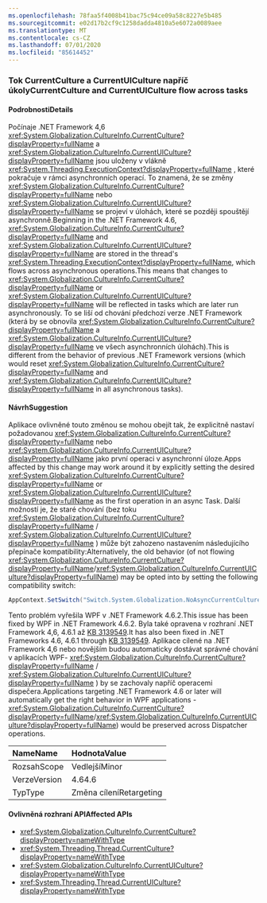 ```yaml
---
ms.openlocfilehash: 78faa5f4008b41bac75c94ce09a58c8227e5b485
ms.sourcegitcommit: e02d17b2cf9c1258dadda4810a5e6072a0089aee
ms.translationtype: MT
ms.contentlocale: cs-CZ
ms.lasthandoff: 07/01/2020
ms.locfileid: "85614452"
---
```

### <a name="currentculture-and-currentuiculture-flow-across-tasks"></a><span data-ttu-id="1424a-101">Tok CurrentCulture a CurrentUICulture napříč úkoly</span><span class="sxs-lookup"><span data-stu-id="1424a-101">CurrentCulture and CurrentUICulture flow across tasks</span></span>

#### <a name="details"></a><span data-ttu-id="1424a-102">Podrobnosti</span><span class="sxs-lookup"><span data-stu-id="1424a-102">Details</span></span>

<span data-ttu-id="1424a-103">Počínaje .NET Framework 4,6 <xref:System.Globalization.CultureInfo.CurrentCulture?displayProperty=fullName> a <xref:System.Globalization.CultureInfo.CurrentUICulture?displayProperty=fullName> jsou uloženy v vlákně <xref:System.Threading.ExecutionContext?displayProperty=fullName> , které pokračuje v rámci asynchronních operací. To znamená, že se změny <xref:System.Globalization.CultureInfo.CurrentCulture?displayProperty=fullName> nebo <xref:System.Globalization.CultureInfo.CurrentUICulture?displayProperty=fullName> se projeví v úlohách, které se později spouštějí asynchronně.</span><span class="sxs-lookup"><span data-stu-id="1424a-103">Beginning in the .NET Framework 4.6, <xref:System.Globalization.CultureInfo.CurrentCulture?displayProperty=fullName> and <xref:System.Globalization.CultureInfo.CurrentUICulture?displayProperty=fullName> are stored in the thread's <xref:System.Threading.ExecutionContext?displayProperty=fullName>, which flows across asynchronous operations.This means that changes to <xref:System.Globalization.CultureInfo.CurrentCulture?displayProperty=fullName> or <xref:System.Globalization.CultureInfo.CurrentUICulture?displayProperty=fullName> will be reflected in tasks which are later run asynchronously.</span></span> <span data-ttu-id="1424a-104">To se liší od chování předchozí verze .NET Framework (která by se obnovila <xref:System.Globalization.CultureInfo.CurrentCulture?displayProperty=fullName> a <xref:System.Globalization.CultureInfo.CurrentUICulture?displayProperty=fullName> ve všech asynchronních úlohách).</span><span class="sxs-lookup"><span data-stu-id="1424a-104">This is different from the behavior of previous .NET Framework versions (which would reset <xref:System.Globalization.CultureInfo.CurrentCulture?displayProperty=fullName> and <xref:System.Globalization.CultureInfo.CurrentUICulture?displayProperty=fullName> in all asynchronous tasks).</span></span>

#### <a name="suggestion"></a><span data-ttu-id="1424a-105">Návrh</span><span class="sxs-lookup"><span data-stu-id="1424a-105">Suggestion</span></span>

<span data-ttu-id="1424a-106">Aplikace ovlivněné touto změnou se mohou obejít tak, že explicitně nastaví požadovanou <xref:System.Globalization.CultureInfo.CurrentCulture?displayProperty=fullName> nebo <xref:System.Globalization.CultureInfo.CurrentUICulture?displayProperty=fullName> jako první operaci v asynchronní úloze.</span><span class="sxs-lookup"><span data-stu-id="1424a-106">Apps affected by this change may work around it by explicitly setting the desired <xref:System.Globalization.CultureInfo.CurrentCulture?displayProperty=fullName> or <xref:System.Globalization.CultureInfo.CurrentUICulture?displayProperty=fullName> as the first operation in an async Task.</span></span> <span data-ttu-id="1424a-107">Další možností je, že staré chování (bez toku <xref:System.Globalization.CultureInfo.CurrentCulture?displayProperty=fullName> / <xref:System.Globalization.CultureInfo.CurrentUICulture?displayProperty=fullName> ) může být zahozeno nastavením následujícího přepínače kompatibility:</span><span class="sxs-lookup"><span data-stu-id="1424a-107">Alternatively, the old behavior (of not flowing <xref:System.Globalization.CultureInfo.CurrentCulture?displayProperty=fullName>/<xref:System.Globalization.CultureInfo.CurrentUICulture?displayProperty=fullName>) may be opted into by setting the following compatibility switch:</span></span>

```csharp
AppContext.SetSwitch("Switch.System.Globalization.NoAsyncCurrentCulture", true);
```

<span data-ttu-id="1424a-108">Tento problém vyřešila WPF v .NET Framework 4.6.2.</span><span class="sxs-lookup"><span data-stu-id="1424a-108">This issue has been fixed by WPF in .NET Framework 4.6.2.</span></span> <span data-ttu-id="1424a-109">Byla také opravena v rozhraní .NET Framework 4,6, 4.6.1 až [KB 3139549](https://support.microsoft.com/kb/3139549).</span><span class="sxs-lookup"><span data-stu-id="1424a-109">It has also been fixed in .NET Frameworks 4.6, 4.6.1 through [KB 3139549](https://support.microsoft.com/kb/3139549).</span></span> <span data-ttu-id="1424a-110">Aplikace cílené na .NET Framework 4,6 nebo novějším budou automaticky dostávat správné chování v aplikacích WPF- <xref:System.Globalization.CultureInfo.CurrentCulture?displayProperty=fullName> / <xref:System.Globalization.CultureInfo.CurrentUICulture?displayProperty=fullName> ) by se zachovaly napříč operacemi dispečera.</span><span class="sxs-lookup"><span data-stu-id="1424a-110">Applications targeting .NET Framework 4.6 or later will automatically get the right behavior in WPF applications - <xref:System.Globalization.CultureInfo.CurrentCulture?displayProperty=fullName>/<xref:System.Globalization.CultureInfo.CurrentUICulture?displayProperty=fullName>) would be preserved across Dispatcher operations.</span></span>

| <span data-ttu-id="1424a-111">Name</span><span class="sxs-lookup"><span data-stu-id="1424a-111">Name</span></span>    | <span data-ttu-id="1424a-112">Hodnota</span><span class="sxs-lookup"><span data-stu-id="1424a-112">Value</span></span>       |
|:--------|:------------|
| <span data-ttu-id="1424a-113">Rozsah</span><span class="sxs-lookup"><span data-stu-id="1424a-113">Scope</span></span>   | <span data-ttu-id="1424a-114">Vedlejší</span><span class="sxs-lookup"><span data-stu-id="1424a-114">Minor</span></span>       |
| <span data-ttu-id="1424a-115">Verze</span><span class="sxs-lookup"><span data-stu-id="1424a-115">Version</span></span> | <span data-ttu-id="1424a-116">4.6</span><span class="sxs-lookup"><span data-stu-id="1424a-116">4.6</span></span>         |
| <span data-ttu-id="1424a-117">Typ</span><span class="sxs-lookup"><span data-stu-id="1424a-117">Type</span></span>    | <span data-ttu-id="1424a-118">Změna cílení</span><span class="sxs-lookup"><span data-stu-id="1424a-118">Retargeting</span></span> |

#### <a name="affected-apis"></a><span data-ttu-id="1424a-119">Ovlivněná rozhraní API</span><span class="sxs-lookup"><span data-stu-id="1424a-119">Affected APIs</span></span>

- <xref:System.Globalization.CultureInfo.CurrentCulture?displayProperty=nameWithType>
- <xref:System.Threading.Thread.CurrentCulture?displayProperty=nameWithType>
- <xref:System.Globalization.CultureInfo.CurrentUICulture?displayProperty=nameWithType>
- <xref:System.Threading.Thread.CurrentUICulture?displayProperty=nameWithType>
